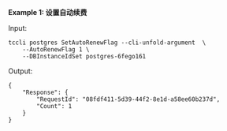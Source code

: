 **Example 1: 设置自动续费**



Input: 

```
tccli postgres SetAutoRenewFlag --cli-unfold-argument  \
    --AutoRenewFlag 1 \
    --DBInstanceIdSet postgres-6fego161
```

Output: 
```
{
    "Response": {
        "RequestId": "08fdf411-5d39-44f2-8e1d-a58ee60b237d",
        "Count": 1
    }
}
```

